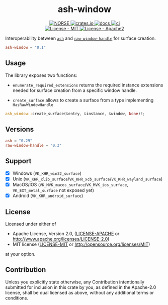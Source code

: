
<h1 align="center">ash-window</h1>
<p align="center">
    <a href="https://github.com/norse-rs">
      <img src="https://img.shields.io/badge/project-norse-9cf.svg?style=flat-square" alt="NORSE">
    </a>
    <a href="https://crates.io/crates/ash-window">
      <img src="https://img.shields.io/crates/v/ash-window?style=flat-square" alt = "crates.io">
    </a>
    <a href="https://docs.rs/ash-window">
      <img src="https://docs.rs/ash-window/badge.svg?style=flat-square" alt="docs">
    </a>
    <a href="https://github.com/norse-rs/ash-window/actions">
      <img src="https://github.com/norse-rs/ash-window/workflows/ci/badge.svg?style=flat" alt="ci">
    </a>
    <br>
    <a href="LICENSE-MIT">
      <img src="https://img.shields.io/badge/license-MIT-green.svg?style=flat-square" alt="License - MIT">
    </a>
    <a href="LICENSE-APACHE">
      <img src="https://img.shields.io/badge/license-APACHE2-green.svg?style=flat-square" alt="License - Apache2">
    </a>
</p>

Interoperability between [`ash`](https://github.com/MaikKlein/ash) and [`raw-window-handle`](https://github.com/rust-windowing/raw-window-handle) for surface creation.

```toml
ash-window = "0.1"
```

## Usage

The library exposes two functions:

- `enumerate_required_extensions` returns the required instance extensions needed for surface creation from a specific window handle.

- `create_surface` allows to create a surface from a type implementing `HasRawWindowHandle`

```rust
ash_window::create_surface(&entry, &instance, &window, None)?;
```

## Versions
```toml
ash = "0.29"
raw-window-handle = "0.3"
```

## Support

- [x] Windows (`VK_KHR_win32_surface`)
- [x] Unix (`VK_KHR_xlib_surface`/`VK_KHR_xcb_surface`/`VK_KHR_wayland_surface`)
- [x] MacOS/IOS (`VK_MVK_macos_surface`/`VK_MVK_ios_surface`, `VK_EXT_metal_surface` not exposed yet)
- [x] Android (`VK_KHR_android_surface`)

## License

Licensed under either of

* Apache License, Version 2.0, ([LICENSE-APACHE](LICENSE-APACHE) or http://www.apache.org/licenses/LICENSE-2.0)
* MIT license ([LICENSE-MIT](LICENSE-MIT) or http://opensource.org/licenses/MIT)

at your option.

## Contribution

Unless you explicitly state otherwise, any Contribution intentionally submitted for inclusion in this crate by you, as defined in the Apache-2.0 license, shall be dual licensed as above, without any additional terms or conditions.
